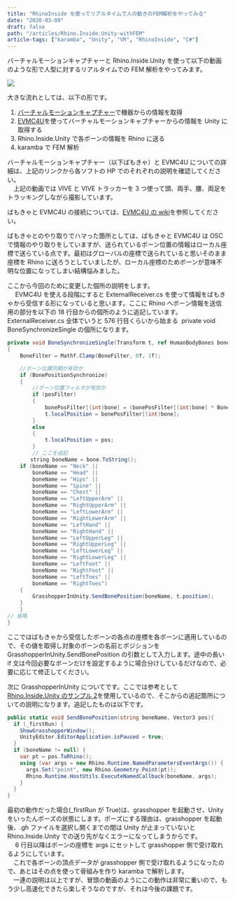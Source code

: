 ```yaml
---
title: "RhinoInside を使ってリアルタイムで人の動きのFEM解析をやってみる"
date: "2020-03-09"
draft: false
path: "/articles/Rhino.Inside.Unity-withFEM"
article-tags: ["karamba", "Unity", "VR", "RhinoInside", "C#"]
---
```


バーチャルモーションキャプチャーと Rhino.Inside.Unity を使って以下の動画のような形で人型に対するリアルタイムでの FEM 解析をやってみます。

[![](https://1.bp.blogspot.com/-X7Wmy3d32-c/XmW2fkPcgWI/AAAAAAAAB0g/3LxrkN8GmLUOFBorIu-ZTqh_WuhJhyoDQCLcBGAsYHQ/s320/VMCmoment.gif)](https://1.bp.blogspot.com/-X7Wmy3d32-c/XmW2fkPcgWI/AAAAAAAAB0g/3LxrkN8GmLUOFBorIu-ZTqh_WuhJhyoDQCLcBGAsYHQ/s1600/VMCmoment.gif)

大きな流れとしては、以下の形です。

1.  [バーチャルモーションキャプチャー](https://sh-akira.github.io/VirtualMotionCapture/)で機器からの情報を取得
2.  [EVMC4U](https://github.com/gpsnmeajp/EasyVirtualMotionCaptureForUnity)を使ってバーチャルモーションキャプチャーからの情報を Unity に取得する
3.  Rhino.Inside.Unity で各ボーンの情報を Rhino に送る
4.  karamba で FEM 解析

バーチャルモーションキャプチャー（以下ばもきゃ）と EVMC4U についての詳細は、上記のリンクから各ソフトの HP でのそれぞれの説明を確認してください。  
　上記の動画では VIVE と VIVE トラッカーを 3 つ使って頭、両手、腰、両足をトラッキングしながら撮影しています。

ばもきゃと EVMC4U の接続については、[EVMC4U の wiki](https://github.com/gpsnmeajp/EasyVirtualMotionCaptureForUnity/wiki)を参照してください。

ばもきゃとのやり取りでハマった箇所としては、ばもきゃと EVMC4U は OSC で情報のやり取りをしていますが、送られているボーン位置の情報はローカル座標で送らている点です。最初はグローバルの座標で送られていると思いそのまま座標を Rhino に送ろうとしていましたが、ローカル座標のためボーンが意味不明な位置になってしまい結構悩みました。

ここから今回のために変更した個所の説明をします。  
　 EVMC4U を使える段階にすると ExternalReceiver.cs を使って情報をばもきゃから受信する形になっていると思います。ここに Rhino へボーン情報を送信用の部分を以下の 18 行目からの個所のように追記しています。ExternalReceiver.cs 全体でいうと 576 行目くらいから始まる  private void BoneSynchronizeSingle の個所になります。

```cs
private void BoneSynchronizeSingle(Transform t, ref HumanBodyBones bone, ref Vector3 pos, ref Quaternion rot, bool posFilter, bool rotFilter)
{
    BoneFilter = Mathf.Clamp(BoneFilter, 0f, 1f);

    //ボーン位置同期が有効か
    if (BonePositionSynchronize)
    {
        //ボーン位置フィルタが有効か
        if (posFilter)
        {
            bonePosFilter[(int)bone] = (bonePosFilter[(int)bone] * BoneFilter) + pos * (1.0f - BoneFilter);
            t.localPosition = bonePosFilter[(int)bone];
        }
        else
        {
            t.localPosition = pos;
        }
        // ここを追記
    　　string boneName = bone.ToString();
	if (boneName == "Neck" ||
		boneName == "Head" ||
		boneName == "Hips" ||
		boneName == "Spine" ||
		boneName == "Chest" ||
		boneName == "LeftUpperArm" ||
		boneName == "RightUpperArm" ||
		boneName == "LeftLowerArm" ||
		boneName == "RightLowerArm" ||
		boneName == "LeftHand" ||
		boneName == "RightHand" ||
		boneName == "LeftUpperLeg" ||
		boneName == "RightUpperLeg" ||
		boneName == "LeftLowerLeg" ||
		boneName == "RightLowerLeg" ||
		boneName == "LeftFoot" ||
		boneName == "RightFoot" ||
		boneName == "LeftToes" ||
		boneName == "RightToes")
	{
		GrasshopperInUnity.SendBonePosition(boneName, t.position);
	}
    }
// 省略
}
```

ここではばもきゃから受信したボーンの各点の座標を各ボーンに適用しているので、その値を取得し対象のボーンの名前とポジションを GrasshopperInUnity.SendBonePosition の引数として入力します。途中の長い if 文は今回必要なボーンだけを設定するように場合分けしているだけなので、必要に応じて修正してください。

次に GrasshopperInUnity についてです。ここでは参考として[Rhino.Inside.Unity のサンプル 2](https://github.com/mcneel/rhino.inside/tree/master/Unity/Sample2)を使用しているので、そこからの追記箇所についての説明になります。追記したものは以下です。

```cs
public static void SendBonePosition(string boneName, Vector3 pos){
  if (_firstRun) {
    ShowGrasshopperWindow();
    UnityEditor.EditorApplication.isPaused = true;
  }
  if (boneName != null) {
    var pt = pos.ToRhino();
    using (var args = new Rhino.Runtime.NamedParametersEventArgs()) {
      args.Set("point", new Rhino.Geometry.Point(pt));
      Rhino.Runtime.HostUtils.ExecuteNamedCallback(boneName, args);
    }
  }
}
```

最初の動作だった場合(\_firstRun が True)は、grasshopper を起動させ、Unity をいったんポーズの状態にします。ポーズにする理由は、grasshopper を起動後、.gh ファイルを選択し開くまでの間は Unity が止まっていないと Rhino.Inside.Unity での送り先がなくエラーになってしまうからです。  
　 6 行目以降はボーンの座標を args にセットして grasshopper 側で受け取れるようにしています。  
　これで各ボーンの頂点データが grasshopper 側で受け取れるようになったので、あとはその点を使って骨組みを作り karamba で解析します。  
　一連の説明は以上ですが、冒頭の動画のようにこの動作は非常に重いので、もう少し高速化できたら楽しそうなのですが、それは今後の課題です。
